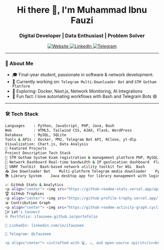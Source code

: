 <!-- GitHub Profile README for Muhammad Ibnu Fauzi (ifauzeee) -->

<h1 align="center">Hi there 👋, I'm Muhammad Ibnu Fauzi</h1>
<h3 align="center">Digital Developer | Data Enthusiast | Problem Solver</h3>

<p align="center">
  <a href="https://ifauzeee.github.io/portofolio" target="_blank">
    <img src="https://img.shields.io/badge/Website-Portofolio-green?style=flat-square&logo=github" alt="Website"/>
  </a>
  <a href="https://linkedin.com/in/ifauzeee" target="_blank">
    <img src="https://img.shields.io/badge/LinkedIn-Connect-blue?style=flat-square&logo=linkedin" alt="LinkedIn"/>
  </a>
  <a href="https://t.me/ifauzeee" target="_blank">
    <img src="https://img.shields.io/badge/Telegram-Chat-blue?style=flat-square&logo=telegram" alt="Telegram"/>
  </a>
</p>

---

### 🧠 About Me
- 🎓 Final-year student, passionate in software & network development.
- 🔭 Currently working on: `Telegram Multi-Downloader Bot` and `STM Gotham Platform`
- 🌱 Exploring: Docker, Next.js, Network Monitoring, AI Integrations
- 🧩 Fun fact: I love automating workflows with Bash and Telegram Bots 😄

---

### 🛠️ Tech Stack
```bash
Languages    : Python, JavaScript, PHP, Java, Bash
Web          : HTML5, Tailwind CSS, AJAX, Flask, WordPress
Database     : MySQL, SQLite
Tools & APIs : Docker, PM2, Telegram Bot API, RClone, yt-dlp
Visualization: Chart.js, Data Analysis
📌 Featured Projects
Project	Description	Tech Stack
🏫 STM Gotham System	Exam registration & management platform	PHP, MySQL, Tailwind
📡 Network Dashboard	Real-time bandwidth & IP geolocation dashboard	Flask, Chart.js
🧰 UNRF Toolkit	Bash-based network utility toolkit for WSL	Bash
📥 Zee Downloader Bot	Multi-platform Telegram media downloader	Python, yt-dlp, API
📚 Library System	Java desktop app for library management with login & RBAC	Java Swing, MySQL

📈 GitHub Stats & Analytics
<p align="center"> <img src="https://github-readme-stats.vercel.app/api?username=ifauzeee&show_icons=true&theme=radical&hide_title=false&count_private=true&hide_border=true" alt="GitHub Stats" height="165" /> <img src="https://github-readme-stats.vercel.app/api/top-langs/?username=ifauzeee&layout=compact&theme=radical&hide_border=true" alt="Top Languages" height="165" /> </p> <p align="center"> <img src="https://github-readme-streak-stats.herokuapp.com/?user=ifauzeee&theme=radical&hide_border=true" alt="GitHub Streak" /> </p>
🏆 GitHub Trophies
<p align="center"> <img src="https://github-profile-trophy.vercel.app/?username=ifauzeee&theme=algolia&no-frame=true&row=1&column=6" /> </p>
📊 Contribution Graph
<p align="center"> <img src="https://github-readme-activity-graph.cyclic.app/graph?username=ifauzeee&theme=github-compact&hide_border=true" alt="Contribution Graph"/> </p>
🙋‍♂️ Let's Connect
🌐 Portfolio: ifauzeee.github.io/portofolio

💼 LinkedIn: linkedin.com/in/ifauzeee

💬 Telegram: @ifauzeee

<p align="center"> <i>Crafted with 💻, ☕, and open-source spirit</i><br/> <b>© 2025 – Muhammad Ibnu Fauzi</b> </p> ```
